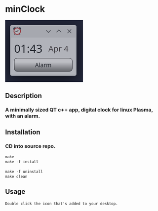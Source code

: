 # minClock

!['minClock](https://github.com/markcapella/minClock/blob/main/assets/images/screenshot.png)


## Description

###    A minimally sized QT c++ app, digital clock for linux Plasma, with an alarm.


## Installation

###    CD into source repo.

    make
    make -f install

    make -f uninstall
    make clean


## Usage

    Double click the icon that's added to your desktop.
 